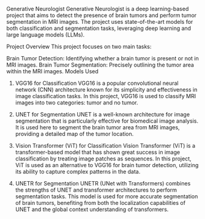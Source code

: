 Generative Neurologist
Generative Neurologist is a deep learning-based project that aims to detect the presence of brain tumors and perform tumor segmentation in MRI images. The project uses state-of-the-art models for both classification and segmentation tasks, leveraging deep learning and large language models (LLMs).

Project Overview
This project focuses on two main tasks:

Brain Tumor Detection: Identifying whether a brain tumor is present or not in MRI images.
Brain Tumor Segmentation: Precisely outlining the tumor area within the MRI images.
Models Used

1. VGG16 for Classification
VGG16 is a popular convolutional neural network (CNN) architecture known for its simplicity and effectiveness in image classification tasks.
In this project, VGG16 is used to classify MRI images into two categories: tumor and no tumor.

3. UNET for Segmentation
UNET is a well-known architecture for image segmentation that is particularly effective for biomedical image analysis.
It is used here to segment the brain tumor area from MRI images, providing a detailed map of the tumor location.

5. Vision Transformer (ViT) for Classification
Vision Transformer (ViT) is a transformer-based model that has shown great success in image classification by treating image patches as sequences.
In this project, ViT is used as an alternative to VGG16 for brain tumor detection, utilizing its ability to capture complex patterns in the data.

7. UNETR for Segmentation
UNETR (UNet with Transformers) combines the strengths of UNET and transformer architectures to perform segmentation tasks.
This model is used for more accurate segmentation of brain tumors, benefiting from both the localization capabilities of UNET and the global context understanding of transformers.
